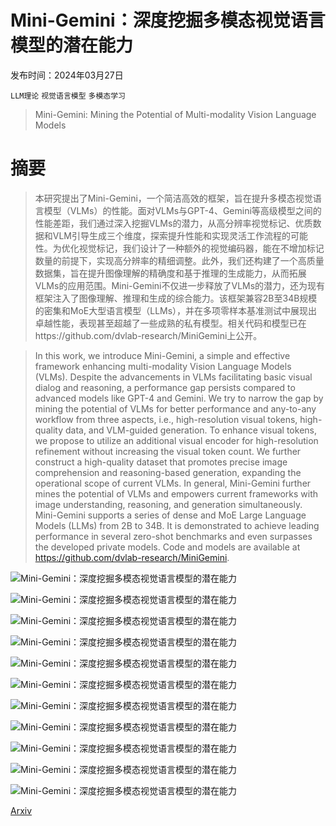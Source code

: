 # Mini-Gemini：深度挖掘多模态视觉语言模型的潜在能力

发布时间：2024年03月27日

`LLM理论` `视觉语言模型` `多模态学习`

> Mini-Gemini: Mining the Potential of Multi-modality Vision Language Models

# 摘要

> 本研究提出了Mini-Gemini，一个简洁高效的框架，旨在提升多模态视觉语言模型（VLMs）的性能。面对VLMs与GPT-4、Gemini等高级模型之间的性能差距，我们通过深入挖掘VLMs的潜力，从高分辨率视觉标记、优质数据和VLM引导生成三个维度，探索提升性能和实现灵活工作流程的可能性。为优化视觉标记，我们设计了一种额外的视觉编码器，能在不增加标记数量的前提下，实现高分辨率的精细调整。此外，我们还构建了一个高质量数据集，旨在提升图像理解的精确度和基于推理的生成能力，从而拓展VLMs的应用范围。Mini-Gemini不仅进一步释放了VLMs的潜力，还为现有框架注入了图像理解、推理和生成的综合能力。该框架兼容2B至34B规模的密集和MoE大型语言模型（LLMs），并在多项零样本基准测试中展现出卓越性能，表现甚至超越了一些成熟的私有模型。相关代码和模型已在https://github.com/dvlab-research/MiniGemini上公开。

> In this work, we introduce Mini-Gemini, a simple and effective framework enhancing multi-modality Vision Language Models (VLMs). Despite the advancements in VLMs facilitating basic visual dialog and reasoning, a performance gap persists compared to advanced models like GPT-4 and Gemini. We try to narrow the gap by mining the potential of VLMs for better performance and any-to-any workflow from three aspects, i.e., high-resolution visual tokens, high-quality data, and VLM-guided generation. To enhance visual tokens, we propose to utilize an additional visual encoder for high-resolution refinement without increasing the visual token count. We further construct a high-quality dataset that promotes precise image comprehension and reasoning-based generation, expanding the operational scope of current VLMs. In general, Mini-Gemini further mines the potential of VLMs and empowers current frameworks with image understanding, reasoning, and generation simultaneously. Mini-Gemini supports a series of dense and MoE Large Language Models (LLMs) from 2B to 34B. It is demonstrated to achieve leading performance in several zero-shot benchmarks and even surpasses the developed private models. Code and models are available at https://github.com/dvlab-research/MiniGemini.

![Mini-Gemini：深度挖掘多模态视觉语言模型的潜在能力](../../../paper_images/2403.18814/x1.png)

![Mini-Gemini：深度挖掘多模态视觉语言模型的潜在能力](../../../paper_images/2403.18814/x2.png)

![Mini-Gemini：深度挖掘多模态视觉语言模型的潜在能力](../../../paper_images/2403.18814/x3.png)

![Mini-Gemini：深度挖掘多模态视觉语言模型的潜在能力](../../../paper_images/2403.18814/x4.png)

![Mini-Gemini：深度挖掘多模态视觉语言模型的潜在能力](../../../paper_images/2403.18814/x5.png)

![Mini-Gemini：深度挖掘多模态视觉语言模型的潜在能力](../../../paper_images/2403.18814/x6.png)

![Mini-Gemini：深度挖掘多模态视觉语言模型的潜在能力](../../../paper_images/2403.18814/x7.png)

![Mini-Gemini：深度挖掘多模态视觉语言模型的潜在能力](../../../paper_images/2403.18814/x8.png)

![Mini-Gemini：深度挖掘多模态视觉语言模型的潜在能力](../../../paper_images/2403.18814/x9.png)

![Mini-Gemini：深度挖掘多模态视觉语言模型的潜在能力](../../../paper_images/2403.18814/x10.png)

![Mini-Gemini：深度挖掘多模态视觉语言模型的潜在能力](../../../paper_images/2403.18814/x11.png)

[Arxiv](https://arxiv.org/abs/2403.18814)